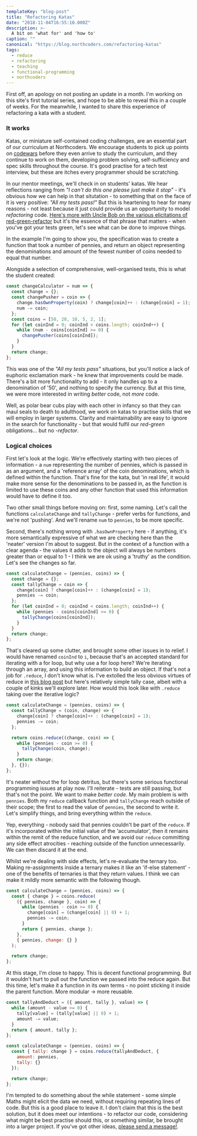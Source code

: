 ```yaml
---
templateKey: "blog-post"
title: "Refactoring Katas"
date: "2018-11-04T16:55:10.000Z"
description: >-
  A bit on 'what for' and 'how to'
caption: ""
canonical: "https://blog.northcoders.com/refactoring-katas"
tags:
  - reduce
  - refactoring
  - teaching
  - functional-programming
  - northcoders
---
```


First off, an apology on not posting an update in a month. I'm working on this site's first tutorial series, and hope to be able to reveal this in a couple of weeks. For the meanwhile, I wanted to share this experience of refactoring a kata with a student.

### It works

Katas, or miniature self-contained coding challenges, are an essential part of our curriculum at Northcoders. We encourage students to pick up points on [codewars](https://www.codewars.com/dashboard) before they even arrive to study the curriculum, and they continue to work on them, developing problem solving, self-sufficiency and spec skills throughout the course. It's good practise for a tech test interview, but these are itches every programmer should be scratching.

In our mentor meetings, we'll check in on students' katas. We hear reflections ranging from _"I can't do this one please just make it stop"_ - it's obvious how we can help in that situtation - to something that on the face of it is very positive: _"All my tests pass!"_ But this is heartening to hear for many reasons - not least because it just could provide us an opportunity to model _refactoring_ code. [Here's more with Uncle Bob on the various elicitations of red-green-refactor](https://blog.cleancoder.com/uncle-bob/2014/12/17/TheCyclesOfTDD.html) but it's the essence of that phrase that matters - when you've got your tests green, let's see what can be done to improve things.

In the example I'm going to show you, the specification was to create a function that took a number of pennies, and return an object representing the denominations and amount of the fewest number of coins needed to equal that number.

Alongside a selection of comprehensive, well-organised tests, this is what the student created:

```js
const changeCalculator = num => {
  const change = {};
  const changePusher = coin => {
    change.hasOwnProperty(coin) ? change[coin]++ : (change[coin] = 1);
    num -= coin;
  };
  const coins = [50, 20, 10, 5, 2, 1];
  for (let coinInd = 0; coinInd < coins.length; coinInd++) {
    while (num - coins[coinInd] >= 0) {
      changePusher(coins[coinInd]);
    }
  }
  return change;
};
```

This was one of the _"All my tests pass"_ situations, but you'll notice a lack of euphoric exclamation mark - he knew that improvements could be made. There's a bit more functionality to add - it only handles up to a denomination of '50', and nothing to specify the currency. But at this time, we were more interested in writing _better_ code, not _more_ code.

Well, as polar bear cubs play with each other in infancy so that they can maul seals to death to adulthood, we work on katas to practise skills that we will employ in larger systems. Clarity and maintainability are easy to ignore in the search for functionality - but that would fulfil our _red-green_ obligations... but no _-refactor_.

### Logical choices

First let's look at the logic. We're effectively starting with two pieces of information - a `num` representing the number of pennies, which is passed in as an argument, and a 'reference array' of the coin denominations, which is defined within the function. That's fine for the kata, but 'in real life', it would make more sense for the denominations to be passed in, as the function is limited to use these coins and any other function that used this information would have to define it too.

Two other small things before moving on: first, some naming. Let's call the functions `calculateChange` and `tallyChange` - prefer verbs for functions, and we're not 'pushing'. And we'll rename `num` to `pennies`, to be more specific.

Second, there's nothing wrong with `.hasOwnProperty` here - if anything, it's more semantically expressive of what we are checking here than the 'neater' version I'm about to suggest. But in the context of a function with a clear agenda - the values it adds to the object will always be numbers greater than or equal to 1 - I think we are ok using a 'truthy' as the condition. Let's see the changes so far.

```js
const calculateChange = (pennies, coins) => {
  const change = {};
  const tallyChange = coin => {
    change[coin] ? change[coin]++ : (change[coin] = 1);
    pennies -= coin;
  };
  for (let coinInd = 0; coinInd < coins.length; coinInd++) {
    while (pennies - coins[coinInd] >= 0) {
      tallyChange(coins[coinInd]);
    }
  }
  return change;
};
```

That's cleared up some clutter, and brought some other issues in to relief. I would have renamed `coinInd` to `i`, because that's an accepted standard for iterating with a for loop, but why use a for loop here? We're iterating through an array, and using this information to build an object. If that's not a job for `.reduce`, I don't know what is. I've extolled the less obvious virtues of reduce in [this blog post](https://www.jrcode.co.uk/blog/2018-09-09-reduce-five-unusual-uses/) but here's relatively simple tally case, albeit with a couple of kinks we'll explore later. How would this look like with `.reduce` taking over the iterative logic?

```js
const calculateChange = (pennies, coins) => {
  const tallyChange = (coin, change) => {
    change[coin] ? change[coin]++ : (change[coin] = 1);
    pennies -= coin;
  };

  return coins.reduce((change, coin) => {
    while (pennies - coin >= 0) {
      tallyChange(coin, change);
    }
    return change;
  }, {});
};
```

It's neater without the for loop detritus, but there's some serious functional programming issues at play now. I'll reiterate - tests are still passing, but that's not the point. We want to make _better code_. My main problem is with `pennies`. Both my `reduce` callback function and `tallyChange` reach outside of their scope; the first to read the value of `pennies`, the second to write it. Let's simplify things, and bring everything within the `reduce`.

Yep, everything - nobody said that pennies couldn't be part of the `reduce`. If it's incorporated within the initial value of the 'accumulator', then it remains within the remit of the reduce function, and we avoid our `reduce` committing any side effect atrocities - reaching outside of the function unnecessarily. We can then discard it at the end.

Whilst we're dealing with side effects, let's re-evaluate the ternary too. Making re-assignments inside a ternary makes it like an 'if-else statement' - one of the benefits of ternaries is that they return values. I think we can make it mildly more semantic with the following though.

```js
const calculateChange = (pennies, coins) => {
  const { change } = coins.reduce(
    ({ pennies, change }, coin) => {
      while (pennies - coin >= 0) {
        change[coin] = (change[coin] || 0) + 1;
        pennies -= coin;
      }
      return { pennies, change };
    },
    { pennies, change: {} }
  );

  return change;
};
```

At this stage, I'm close to happy. This is decent functional programming. But it wouldn't hurt to pull out the function we passed into the reduce again. But this time, let's make it a function in its own terms - no point sticking it inside the parent function. More modular -> more reusable.

```js
const tallyAndDeduct = ({ amount, tally }, value) => {
  while (amount - value >= 0) {
    tally[value] = (tally[value] || 0) + 1;
    amount -= value;
  }
  return { amount, tally };
};

const calculateChange = (pennies, coins) => {
  const { tally: change } = coins.reduce(tallyAndDeduct, {
    amount: pennies,
    tally: {}
  });

  return change;
};
```

I'm tempted to do something about the while statement - some simple Maths might elicit the data we need, without requiring repeating lines of code. But this is a good place to leave it. I don't claim that this is the best solution, but it does meet our intentions - to refactor our code, considering what might be best practise should this, or something similar, be brought into a larger project. If you've got other ideas, [please send a message!](https://www.jrcode.co.uk/contact).
